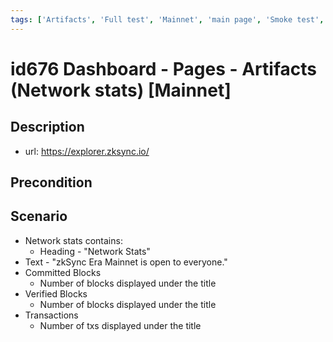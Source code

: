 ```yaml
---
tags: ['Artifacts', 'Full test', 'Mainnet', 'main page', 'Smoke test', 'ZKF-2656', 'Active']
---
```


# id676 Dashboard - Pages - Artifacts (Network stats) [Mainnet]

## Description
  - url: https://explorer.zksync.io/

## Precondition


## Scenario
- Network stats contains:
    - Heading - "Network Stats"
- Text - "zkSync Era Mainnet is open to everyone."
- Committed Blocks
    - Number of blocks displayed under the title
- Verified Blocks
    - Number of blocks displayed under the title
- Transactions
    - Number of txs displayed under the title
